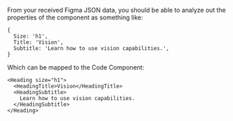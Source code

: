 From your received Figma JSON data, you should be able to analyze out the properties of the component as something like:

```
{
  Size: 'h1',
  Title: 'Vision',
  Subtitle: 'Learn how to use vision capabilities.',
}
```

Which can be mapped to the Code Component:

```tsx
<Heading size="h1">
  <HeadingTitle>Vision</HeadingTitle>
  <HeadingSubtitle>
    Learn how to use vision capabilities.
  </HeadingSubtitle>
</Heading>
```